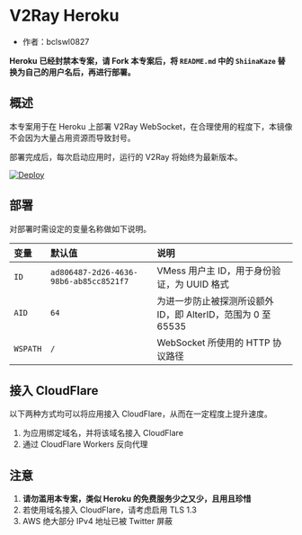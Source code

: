 # V2Ray Heroku

- 作者：bclswl0827

**Heroku 已经封禁本专案，请 Fork 本专案后，将 `README.md` 中的 `ShiinaKaze` 替换为自己的用户名后，再进行部署。**

## 概述

本专案用于在 Heroku 上部署 V2Ray WebSocket，在合理使用的程度下，本镜像不会因为大量占用资源而导致封号。

部署完成后，每次启动应用时，运行的 V2Ray 将始终为最新版本。

[![Deploy](https://www.herokucdn.com/deploy/button.png)](https://dashboard.heroku.com/new?template=https://github.com/ShiinaKaze/v2ray-heroku)

## 部署

对部署时需设定的变量名称做如下说明。

| 变量     | 默认值                                 | 说明                                                         |
| :------- | :------------------------------------- | :----------------------------------------------------------- |
| `ID`     | `ad806487-2d26-4636-98b6-ab85cc8521f7` | VMess 用户主 ID，用于身份验证，为 UUID 格式                  |
| `AID`    | `64`                                   | 为进一步防止被探测所设额外 ID，即 AlterID，范围为 0 至 65535 |
| `WSPATH` | `/`                                    | WebSocket 所使用的 HTTP 协议路径                             |

## 接入 CloudFlare

以下两种方式均可以将应用接入 CloudFlare，从而在一定程度上提升速度。

1.  为应用绑定域名，并将该域名接入 CloudFlare
2.  通过 CloudFlare Workers 反向代理

## 注意

1.  **请勿滥用本专案，类似 Heroku 的免费服务少之又少，且用且珍惜**
2.  若使用域名接入 CloudFlare，请考虑启用 TLS 1.3
3.  AWS 绝大部分 IPv4 地址已被 Twitter 屏蔽
